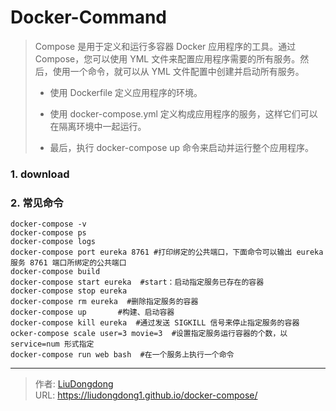 # Docker-Command


>Compose 是用于定义和运行多容器 Docker 应用程序的工具。通过 Compose，您可以使用 YML 文件来配置应用程序需要的所有服务。然后，使用一个命令，就可以从 YML 文件配置中创建并启动所有服务。
>
>- 使用 Dockerfile 定义应用程序的环境。
>
>- 使用 docker-compose.yml 定义构成应用程序的服务，这样它们可以在隔离环境中一起运行。
>
>- 最后，执行 docker-compose up 命令来启动并运行整个应用程序。

### 1. download

### 2. 常见命令

```shell
docker-compose -v
docker-compose ps
docker-compose logs
docker-compose port eureka 8761 #打印绑定的公共端口，下面命令可以输出 eureka 服务 8761 端口所绑定的公共端口
docker-compose build
docker-compose start eureka  #start：启动指定服务已存在的容器
docker-compose stop eureka
docker-compose rm eureka  #删除指定服务的容器
docker-compose up       #构建、启动容器
docker-compose kill eureka  #通过发送 SIGKILL 信号来停止指定服务的容器
ocker-compose scale user=3 movie=3  #设置指定服务运行容器的个数，以 service=num 形式指定
docker-compose run web bash  #在一个服务上执行一个命令
```



---

> 作者: [LiuDongdong](https://liudongdong1.github.io/)  
> URL: https://liudongdong1.github.io/docker-compose/  

